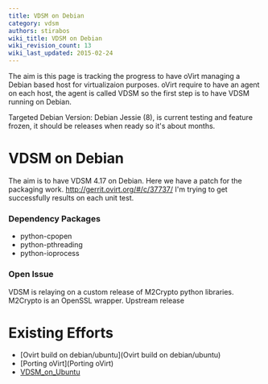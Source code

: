 ```yaml
---
title: VDSM on Debian
category: vdsm
authors: stirabos
wiki_title: VDSM on Debian
wiki_revision_count: 13
wiki_last_updated: 2015-02-24
---
```


The aim is this page is tracking the progress to have oVirt managing a Debian based host for virtualizaion purposes. oVirt require to have an agent on each host, the agent is called VDSM so the first step is to have VDSM running on Debian.

Targeted Debian Version: Debian Jessie (8), is current testing and feature frozen, it should be releases when ready so it's about months.

# VDSM on Debian

The aim is to have VDSM 4.17 on Debian. Here we have a patch for the packaging work. <http://gerrit.ovirt.org/#/c/37737/> I'm trying to get successfully results on each unit test.

### Dependency Packages

*   python-cpopen
*   python-pthreading
*   python-ioprocess

### Open Issue

VDSM is relaying on a custom release of M2Crypto python libraries. M2Crypto is an OpenSSL wrapper. Upstream release

# Existing Efforts

*   [Ovirt build on debian/ubuntu](Ovirt build on debian/ubuntu)
*   [Porting oVirt](Porting oVirt)
*   [VDSM_on_Ubuntu](VDSM_on_Ubuntu)
